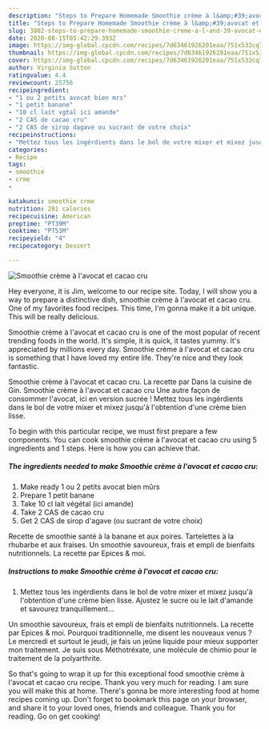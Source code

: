 ```yaml
---
description: "Steps to Prepare Homemade Smoothie crème à l&amp;#39;avocat et cacao cru"
title: "Steps to Prepare Homemade Smoothie crème à l&amp;#39;avocat et cacao cru"
slug: 3802-steps-to-prepare-homemade-smoothie-creme-a-l-and-39-avocat-et-cacao-cru
date: 2020-08-15T05:42:29.393Z
image: https://img-global.cpcdn.com/recipes/7d63461926201eaa/751x532cq70/smoothie-creme-a-lavocat-et-cacao-cru-photo-principale-de-la-recette.jpg
thumbnail: https://img-global.cpcdn.com/recipes/7d63461926201eaa/751x532cq70/smoothie-creme-a-lavocat-et-cacao-cru-photo-principale-de-la-recette.jpg
cover: https://img-global.cpcdn.com/recipes/7d63461926201eaa/751x532cq70/smoothie-creme-a-lavocat-et-cacao-cru-photo-principale-de-la-recette.jpg
author: Virginia Sutton
ratingvalue: 4.4
reviewcount: 25756
recipeingredient:
- "1 ou 2 petits avocat bien mrs"
- "1 petit banane"
- "10 cl lait vgtal ici amande"
- "2 CAS de cacao cru"
- "2 CAS de sirop dagave ou sucrant de votre choix"
recipeinstructions:
- "Mettez tous les ingérdients dans le bol de votre mixer et mixez jusqu&#39;à l&#39;obtention d&#39;une crème bien lisse. Ajustez le sucre ou le lait d&#39;amande et savourez tranquillement..."
categories:
- Recipe
tags:
- smoothie
- crme
- 

katakunci: smoothie crme  
nutrition: 281 calories
recipecuisine: American
preptime: "PT39M"
cooktime: "PT53M"
recipeyield: "4"
recipecategory: Dessert

---
```



![Smoothie crème à l&#39;avocat et cacao cru](https://img-global.cpcdn.com/recipes/7d63461926201eaa/751x532cq70/smoothie-creme-a-lavocat-et-cacao-cru-photo-principale-de-la-recette.jpg)

Hey everyone, it is Jim, welcome to our recipe site. Today, I will show you a way to prepare a distinctive dish, smoothie crème à l&#39;avocat et cacao cru. One of my favorites food recipes. This time, I'm gonna make it a bit unique. This will be really delicious.

Smoothie crème à l&#39;avocat et cacao cru is one of the most popular of recent trending foods in the world. It's simple, it is quick, it tastes yummy. It's appreciated by millions every day. Smoothie crème à l&#39;avocat et cacao cru is something that I have loved my entire life. They're nice and they look fantastic.

Smoothie crème à l&#39;avocat et cacao cru. La recette par Dans la cuisine de Gin. Smoothie crème à l&#39;avocat et cacao cru Une autre façon de consommer l&#39;avocat, ici en version sucrée ! Mettez tous les ingérdients dans le bol de votre mixer et mixez jusqu&#39;à l&#39;obtention d&#39;une crème bien lisse.


To begin with this particular recipe, we must first prepare a few components. You can cook smoothie crème à l&#39;avocat et cacao cru using 5 ingredients and 1 steps. Here is how you can achieve that.

<!--inarticleads1-->

##### The ingredients needed to make Smoothie crème à l&#39;avocat et cacao cru:

1. Make ready 1 ou 2 petits avocat bien mûrs
1. Prepare 1 petit banane
1. Take 10 cl lait végétal (ici amande)
1. Take 2 CAS de cacao cru
1. Get 2 CAS de sirop d&#39;agave (ou sucrant de votre choix)


Recette de smoothie santé à la banane et aux poires. Tartelettes à la rhubarbe et aux fraises. Un smoothie savoureux, frais et empli de bienfaits nutritionnels. La recette par Epices &amp; moi. 

<!--inarticleads2-->

##### Instructions to make Smoothie crème à l&#39;avocat et cacao cru:

1. Mettez tous les ingérdients dans le bol de votre mixer et mixez jusqu&#39;à l&#39;obtention d&#39;une crème bien lisse. Ajustez le sucre ou le lait d&#39;amande et savourez tranquillement...


Un smoothie savoureux, frais et empli de bienfaits nutritionnels. La recette par Epices &amp; moi. Pourquoi traditionnelle, me disent les nouveaux venus ? Le mercredi et surtout le jeudi, je fais un jeûne liquide pour mieux supporter mon traitement. Je suis sous Méthotréxate, une molécule de chimio pour le traitement de la polyarthrite. 

So that's going to wrap it up for this exceptional food smoothie crème à l&#39;avocat et cacao cru recipe. Thank you very much for reading. I am sure you will make this at home. There's gonna be more interesting food at home recipes coming up. Don't forget to bookmark this page on your browser, and share it to your loved ones, friends and colleague. Thank you for reading. Go on get cooking!
